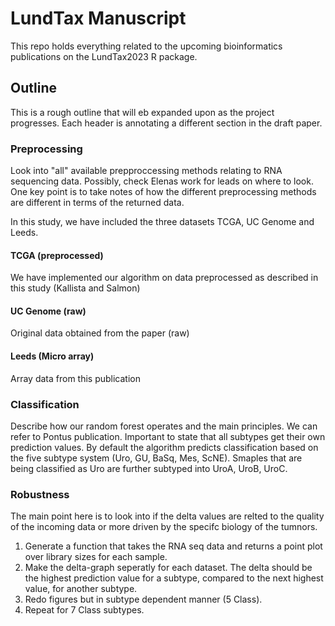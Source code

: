# LundTax Manuscript

This repo holds everything related to the upcoming bioinformatics publications on the LundTax2023 R package.

## Outline

This is a rough outline that will eb expanded upon as the project progresses. Each header is annotating a different section in the draft paper. 

### Preprocessing

Look into "all" available prepproccessing methods relating to RNA sequencing data. Possibly, check Elenas work for leads on where to look. One key point is to take notes of how the different preprocessing methods are different in terms of the returned data.

In this study, we have included the three datasets TCGA, UC Genome and Leeds. 

#### TCGA (preprocessed)

We have implemented our algorithm on data preprocessed as described in this study (Kallista and Salmon)

#### UC Genome (raw)

Original data obtained from the paper (raw)

#### Leeds (Micro array)

Array data from this publication

### Classification

Describe how our random forest operates and the main principles. We can refer to Pontus publication. Important to state that all subtypes get their own prediction values. By default the algorithm predicts classification based on the five subtype system (Uro, GU, BaSq, Mes, ScNE). Smaples that are being classified as Uro are further subtyped into UroA, UroB, UroC.

### Robustness

The main point here is to look into if the delta values are relted to the quality of the incoming data or more driven by the specifc biology of the tumnors.

1. Generate a function that takes the RNA seq data and returns a point plot over library sizes for each sample.
2. Make the delta-graph seperatly for each dataset. The delta should be the highest prediction value for a subtype, compared to the next highest value, for another subtype.
3. Redo figures but in subtype dependent manner (5 Class).
4. Repeat for 7 Class subtypes.
